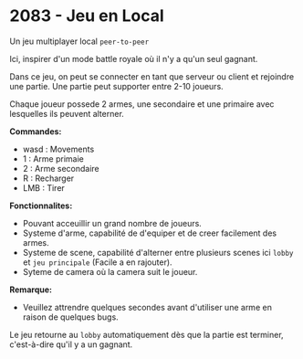 # 2083 - Jeu en Local

Un jeu multiplayer local `peer-to-peer`

Ici, inspirer d'un mode battle royale où il n'y a qu'un seul gagnant.

Dans ce jeu, on peut se connecter en tant que serveur ou client et rejoindre une partie.
Une partie peut supporter entre 2-10 joueurs.

Chaque joueur possede 2 armes, une secondaire et une primaire avec lesquelles ils peuvent alterner.

**Commandes:**
- wasd : Movements
- 1 : Arme primaie
- 2 : Arme secondaire
- R : Recharger
- LMB : Tirer

**Fonctionnalites:**
- Pouvant acceuillir un grand nombre de joueurs.
- Systeme d'arme, capabilité de d'equiper et de creer facilement des armes.
- Systeme de scene, capabilité d'alterner entre plusieurs scenes ici `lobby` et `jeu principale` (Facile a en rajouter).
- Syteme de camera où la camera suit le joueur.

**Remarque:**
- Veuillez attrendre quelques secondes avant d'utiliser une arme en raison de quelques bugs.

Le jeu retourne au `lobby` automatiquement dès que la partie est terminer, c'est-à-dire qu'il y a un gagnant.
